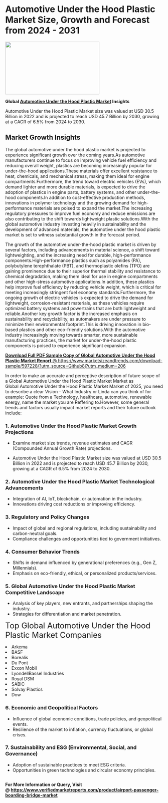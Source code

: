 <H1>Automotive Under the Hood Plastic Market Size, Growth and Forecast from 2024 - 2031</H1><img class="aligncenter size-medium wp-image-584254" src="https://thirdeyenews.in/wp-content/uploads/2024/09/Global-Market-Research-300x168.jpeg" alt="" width="300" height="168" /><p><strong>Global&nbsp;<a href="https://www.marketsizeandtrends.com/download-sample/597228/?utm_source=Github8j?utm_medium=206">Automotive Under the Hood Plastic Market</a> Insights</strong></p><p>Automotive Under the Hood Plastic Market size was valued at USD 30.5 Billion in 2022 and is projected to reach USD 45.7 Billion by 2030, growing at a CAGR of 6.5% from 2024 to 2030.</p><p><h2>Market Growth Insights</h2> <p>The global automotive under the hood plastic market is projected to experience significant growth over the coming years.As automotive manufacturers continue to focus on improving vehicle fuel efficiency and reducing overall weight, plastics are becoming increasingly popular for under-the-hood applications.These materials offer excellent resistance to heat, chemicals, and mechanical stress, making them ideal for engine compartments.Furthermore, the trend toward electric vehicles (EVs), which demand lighter and more durable materials, is expected to drive the adoption of plastics in engine parts, battery systems, and other under-the-hood components.In addition to cost-effective production methods, innovations in polymer technology and the growing demand for high-performance materials are poised to expand the market.The increasing regulatory pressures to improve fuel economy and reduce emissions are also contributing to the shift towards lightweight plastic solutions.With the global automotive industry investing heavily in sustainability and the development of advanced materials, the automotive under the hood plastic market is set to witness substantial growth in the forecast period.</p> <p><a href="#"></a></p> <p>The growth of the automotive under-the-hood plastic market is driven by several factors, including advancements in material science, a shift toward lightweighting, and the increasing need for durable, high-performance components.High-performance plastics such as polyamides (PA), polybutylene terephthalate (PBT), and thermoplastic olefins (TPO) are gaining prominence due to their superior thermal stability and resistance to chemical degradation, making them ideal for use in engine compartments and other high-stress automotive applications.In addition, these plastics help improve fuel efficiency by reducing vehicle weight, which is critical for meeting increasingly stringent fuel economy standards.Furthermore, the ongoing growth of electric vehicles is expected to drive the demand for lightweight, corrosion-resistant materials, as these vehicles require optimized battery systems and powertrains that are both lightweight and reliable.Another key growth factor is the increased emphasis on sustainability and recyclability, as automakers are under pressure to minimize their environmental footprint.This is driving innovation in bio-based plastics and other eco-friendly solutions.With the automotive industry increasingly moving towards smarter, more sustainable manufacturing practices, the market for under-the-hood plastic components is poised to experience significant expansion.</p> <p><a href="#"></p><p><span class=""><strong>Download Full PDF Sample Copy of Global Automotive Under the Hood Plastic Market Report</strong> @ <a href="https://www.marketsizeandtrends.com/download-sample/597228/?utm_source=Github8j?utm_medium=206" target="_blank">https://www.marketsizeandtrends.com/download-sample/597228/?utm_source=Github8j?utm_medium=206</a></span></p><p>In order to make an accurate and perceptive description of future scope of a Global&nbsp;Automotive Under the Hood Plastic Market Market as Global&nbsp;Automotive Under the Hood Plastic Market Market of 2025, you need to describe a clear Vision &ndash; What Industry or Linda can you think of for example: Quote from a Technology, healthcare, automotive, renewable energy, name the market you are Reffering to.However, some general trends and factors usually impact market reports and their future outlook include:</p><h3>1.&nbsp;<strong>Automotive Under the Hood Plastic Market Growth Projections</strong></h3><ul><li>Examine market size trends, revenue estimates and CAGR (Compounded Annual Growth Rate) projections.</li><li><p>Automotive Under the Hood Plastic Market size was valued at USD 30.5 Billion in 2022 and is projected to reach USD 45.7 Billion by 2030, growing at a CAGR of 6.5% from 2024 to 2030.</p></li></ul><h3>2.&nbsp;<strong>Automotive Under the Hood Plastic Market Technological Advancements</strong></h3><ul><li>Integration of AI, IoT, blockchain, or automation in the industry.</li><li>Innovations driving cost reductions or improving efficiency.</li></ul><h3>3.&nbsp;<strong>Regulatory and Policy Changes</strong></h3><ul><li>Impact of global and regional regulations, including sustainability and carbon-neutral goals.</li><li>Compliance challenges and opportunities tied to government initiatives.</li></ul><h3>4.&nbsp;<strong>Consumer Behavior Trends</strong></h3><ul><li>Shifts in demand influenced by generational preferences (e.g., Gen Z, Millennials).</li><li>Emphasis on eco-friendly, ethical, or personalized products/services.</li></ul><h3>5.&nbsp;<strong>Global Automotive Under the Hood Plastic Market Competitive Landscape</strong></h3><ul><li>Analysis of key players, new entrants, and partnerships shaping the industry.</li><li>Strategies for differentiation and market penetration.</li></ul><p data-pm-slice="1 1 []"><span style="color: inherit; font-family: inherit; font-size: 25px;">Top Global Automotive Under the Hood Plastic Market Companies</span></p><div class="" data-test-id=""><p><li>Arkema</li><li> BASF</li><li> Borealis</li><li> Du Pont</li><li> Exxon Mobil</li><li> LyondellBassel Industries</li><li> Royal DSM</li><li> SABIC</li><li> Solvay Plastics</li><li> Dow</li></p></div><h3>6.&nbsp;<strong>Economic and Geopolitical Factors</strong></h3><ul><li>Influence of global economic conditions, trade policies, and geopolitical events.</li><li>Resilience of the market to inflation, currency fluctuations, or global crises.</li></ul><h3>7.&nbsp;<strong>Sustainability and ESG (Environmental, Social, and Governance)</strong></h3><ul><li>Adoption of sustainable practices to meet ESG criteria.</li><li>Opportunities in green technologies and circular economy principles.</li></ul><h2><strong style="font-size: 14px;">For More Information or Query, Visit @&nbsp;</strong><a style="background-color: #ffffff; font-size: 14px;" href="https://www.marketsizeandtrends.com/report/automotive-under-the-hood-plastic-market/" target="_blank">https://www.verifiedmarketreports.com/product/airport-passenger-boarding-bridge-market</a></h2>